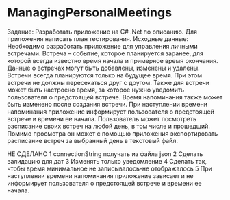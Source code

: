 # ManagingPersonalMeetings

Задание:
Разработать приложение на C# .Net по описанию. 
Для приложения написать план тестирования.
Исходные данные:
Необходимо разработать приложение для управления личными встречами.
Встреча – событие, которое планируется заранее, для которой всегда известно время начала и примерное время окончания. 
Данные о встречах могут быть добавлены, изменены и удалены. 
Встречи всегда планируются только на будущее время. 
При этом встречи не должны пересекаться друг с другом. 
Также для встречи может быть настроено время, за которое нужно уведомить пользователя о предстоящей встрече. 
Время напоминания также может быть изменено после создания встречи. 
При наступлении времени напоминания приложение информирует пользователя о предстоящей встрече и времени ее начала.
Пользователь может посмотреть расписание своих встреч на любой день, в том числе и прошедший. 
Помимо просмотра он может с помощью приложения экспортировать расписание встреч за выбранный день в текстовый файл.


НЕ СДЕЛАНО 
1 connectionString  получать из файла json
2 Сделать валидацию для дат
3 Изменять только уведомление
4 Сделать так, чтобы время минимальное не записывалось-не отображалось
5 При наступлении времени напоминания приложение зависает 
	и не информирует пользователя о предстоящей встрече и времени ее начала.
